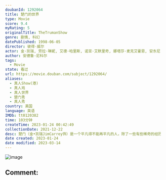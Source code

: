 ```yaml
---
doubanId: 1292064
title: 楚门的世界
type: Movie
score: 9.4
myRating: 5
originalTitle: TheTrumanShow
genre: 剧情, 科幻
datePublished: 1998-06-05
director: 彼得·威尔
actor: 金·凯瑞, 劳拉·琳妮, 艾德·哈里斯, 诺亚·艾默里奇, 娜塔莎·麦克艾霍恩, 安东尼·科隆, 马西娅·德波尼斯, undefined, 约翰·普莱舍, 澳澜·琼斯, undefined, 特里·金瑞利, 乔尔·麦金农·米勒, 冈本玉二, undefined, 马克·麦考利, 贾德森·沃恩, 彼得·克劳斯, 保罗·吉亚玛提, 菲利普·贝克·霍尔, 梅丽莎·菲茨杰拉德, undefined, 珍妮特·米勒, 霍兰德·泰勒, 布赖恩·戴拉特, 哈里·谢尔
author: 安德鲁·尼科尔
tags:
  - Movie
state: 看过
url: https://movie.douban.com/subject/1292064/
aliases:
  - 真人Show(港)
  - 真人戏
  - 真人世界
  - 楚门秀
  - 真人秀
country: 美国
language: 英语
IMDb: tt0120382
time: 103分钟
createTime: 2023-01-24 00:42:49
collectionDate: 2021-12-22
desc: 楚门（金•凯瑞JimCarrey饰）是一个平凡得不能再平凡的人，除了一些有些稀奇的经历之外——初恋女友突然失踪、溺水身亡的父亲忽然似乎又出现在眼前，他和绝大多数30多岁的美国男人绝无异样。这令他...
date created: 2023-01-24
date modified: 2023-03-14
---
```


![image](p479682972.jpg)

Comment:
---
